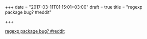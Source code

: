 +++
date = "2017-03-11T01:15:01+03:00"
draft = true
title = "regexp package bug?  #reddit"

+++

<p><a href="https://t.co/kYoj4rFGwT">regexp package bug?  #reddit</a></p>
